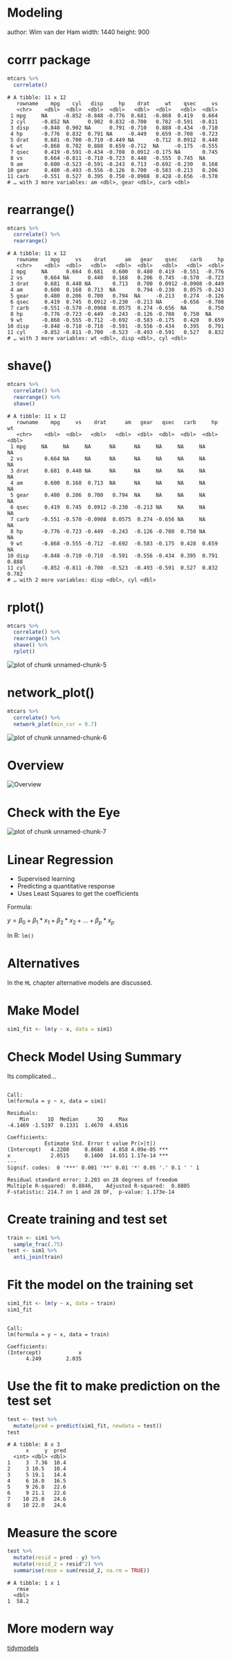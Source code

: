 Modeling
========================================================
author: Wim van der Ham
width: 1440
height: 900

corrr package
========================================================




```r
mtcars %>%
  correlate()
```

```
# A tibble: 11 x 12
   rowname    mpg    cyl   disp     hp    drat     wt    qsec     vs
   <chr>    <dbl>  <dbl>  <dbl>  <dbl>   <dbl>  <dbl>   <dbl>  <dbl>
 1 mpg     NA     -0.852 -0.848 -0.776  0.681  -0.868  0.419   0.664
 2 cyl     -0.852 NA      0.902  0.832 -0.700   0.782 -0.591  -0.811
 3 disp    -0.848  0.902 NA      0.791 -0.710   0.888 -0.434  -0.710
 4 hp      -0.776  0.832  0.791 NA     -0.449   0.659 -0.708  -0.723
 5 drat     0.681 -0.700 -0.710 -0.449 NA      -0.712  0.0912  0.440
 6 wt      -0.868  0.782  0.888  0.659 -0.712  NA     -0.175  -0.555
 7 qsec     0.419 -0.591 -0.434 -0.708  0.0912 -0.175 NA       0.745
 8 vs       0.664 -0.811 -0.710 -0.723  0.440  -0.555  0.745  NA    
 9 am       0.600 -0.523 -0.591 -0.243  0.713  -0.692 -0.230   0.168
10 gear     0.480 -0.493 -0.556 -0.126  0.700  -0.583 -0.213   0.206
11 carb    -0.551  0.527  0.395  0.750 -0.0908  0.428 -0.656  -0.570
# … with 3 more variables: am <dbl>, gear <dbl>, carb <dbl>
```

rearrange()
========================================================


```r
mtcars %>%
  correlate() %>%
  rearrange()
```

```
# A tibble: 11 x 12
   rowname    mpg     vs    drat      am   gear    qsec    carb     hp
   <chr>    <dbl>  <dbl>   <dbl>   <dbl>  <dbl>   <dbl>   <dbl>  <dbl>
 1 mpg     NA      0.664  0.681   0.600   0.480  0.419  -0.551  -0.776
 2 vs       0.664 NA      0.440   0.168   0.206  0.745  -0.570  -0.723
 3 drat     0.681  0.440 NA       0.713   0.700  0.0912 -0.0908 -0.449
 4 am       0.600  0.168  0.713  NA       0.794 -0.230   0.0575 -0.243
 5 gear     0.480  0.206  0.700   0.794  NA     -0.213   0.274  -0.126
 6 qsec     0.419  0.745  0.0912 -0.230  -0.213 NA      -0.656  -0.708
 7 carb    -0.551 -0.570 -0.0908  0.0575  0.274 -0.656  NA       0.750
 8 hp      -0.776 -0.723 -0.449  -0.243  -0.126 -0.708   0.750  NA    
 9 wt      -0.868 -0.555 -0.712  -0.692  -0.583 -0.175   0.428   0.659
10 disp    -0.848 -0.710 -0.710  -0.591  -0.556 -0.434   0.395   0.791
11 cyl     -0.852 -0.811 -0.700  -0.523  -0.493 -0.591   0.527   0.832
# … with 3 more variables: wt <dbl>, disp <dbl>, cyl <dbl>
```

shave()
========================================================


```r
mtcars %>%
  correlate() %>%
  rearrange() %>%
  shave()
```

```
# A tibble: 11 x 12
   rowname    mpg     vs    drat      am   gear   qsec   carb     hp     wt
   <chr>    <dbl>  <dbl>   <dbl>   <dbl>  <dbl>  <dbl>  <dbl>  <dbl>  <dbl>
 1 mpg     NA     NA     NA      NA      NA     NA     NA     NA     NA    
 2 vs       0.664 NA     NA      NA      NA     NA     NA     NA     NA    
 3 drat     0.681  0.440 NA      NA      NA     NA     NA     NA     NA    
 4 am       0.600  0.168  0.713  NA      NA     NA     NA     NA     NA    
 5 gear     0.480  0.206  0.700   0.794  NA     NA     NA     NA     NA    
 6 qsec     0.419  0.745  0.0912 -0.230  -0.213 NA     NA     NA     NA    
 7 carb    -0.551 -0.570 -0.0908  0.0575  0.274 -0.656 NA     NA     NA    
 8 hp      -0.776 -0.723 -0.449  -0.243  -0.126 -0.708  0.750 NA     NA    
 9 wt      -0.868 -0.555 -0.712  -0.692  -0.583 -0.175  0.428  0.659 NA    
10 disp    -0.848 -0.710 -0.710  -0.591  -0.556 -0.434  0.395  0.791  0.888
11 cyl     -0.852 -0.811 -0.700  -0.523  -0.493 -0.591  0.527  0.832  0.782
# … with 2 more variables: disp <dbl>, cyl <dbl>
```

rplot()
========================================================


```r
mtcars %>%
  correlate() %>%
  rearrange() %>%
  shave() %>%
  rplot()
```

![plot of chunk unnamed-chunk-5](README-figure/unnamed-chunk-5-1.png)

network_plot()
========================================================


```r
mtcars %>%
  correlate() %>%
  network_plot(min_cor = 0.7)
```

![plot of chunk unnamed-chunk-6](README-figure/unnamed-chunk-6-1.png)

Overview
========================================================

![Overview](./model_schema.jpg)

Check with the Eye
========================================================

![plot of chunk unnamed-chunk-7](README-figure/unnamed-chunk-7-1.png)

Linear Regression
========================================================

- Supervised learning
- Predicting a quantitative response
- Uses Least Squares to get the coefficients

Formula:

$y = β_0 + β_1 * x_1 + β_2 * x_2 + . . . + β_p * x_p$

In R: `lm()`

Alternatives
========================================================

In the `ML` chapter alternative models are discussed. 

Make Model
========================================================


```r
sim1_fit <- lm(y ~ x, data = sim1)
```

Check Model Using Summary
========================================================

Its complicated...


```

Call:
lm(formula = y ~ x, data = sim1)

Residuals:
    Min      1Q  Median      3Q     Max 
-4.1469 -1.5197  0.1331  1.4670  4.6516 

Coefficients:
            Estimate Std. Error t value Pr(>|t|)    
(Intercept)   4.2208     0.8688   4.858 4.09e-05 ***
x             2.0515     0.1400  14.651 1.17e-14 ***
---
Signif. codes:  0 '***' 0.001 '**' 0.01 '*' 0.05 '.' 0.1 ' ' 1

Residual standard error: 2.203 on 28 degrees of freedom
Multiple R-squared:  0.8846,	Adjusted R-squared:  0.8805 
F-statistic: 214.7 on 1 and 28 DF,  p-value: 1.173e-14
```

Create training and test set
========================================================


```r
train <- sim1 %>% 
  sample_frac(.75)
test <- sim1 %>%
  anti_join(train)
```

Fit the model on the training set
========================================================


```r
sim1_fit <- lm(y ~ x, data = train)
sim1_fit
```

```

Call:
lm(formula = y ~ x, data = train)

Coefficients:
(Intercept)            x  
      4.249        2.035  
```

Use the fit to make prediction on the test set
========================================================


```r
test <- test %>%
  mutate(pred = predict(sim1_fit, newdata = test))
test
```

```
# A tibble: 8 x 3
      x     y  pred
  <int> <dbl> <dbl>
1     3  7.36  10.4
2     3 10.5   10.4
3     5 19.1   14.4
4     6 16.0   16.5
5     9 26.8   22.6
6     9 21.1   22.6
7    10 25.0   24.6
8    10 22.0   24.6
```

Measure the score
========================================================


```r
test %>%
  mutate(resid = pred - y) %>%
  mutate(resid_2 = resid^2) %>%
  summarise(rmse = sum(resid_2, na.rm = TRUE))
```

```
# A tibble: 1 x 1
   rmse
  <dbl>
1  58.2
```

More modern way
========================================================

[tidymodels](https://rviews.rstudio.com/2019/06/19/a-gentle-intro-to-tidymodels/)
